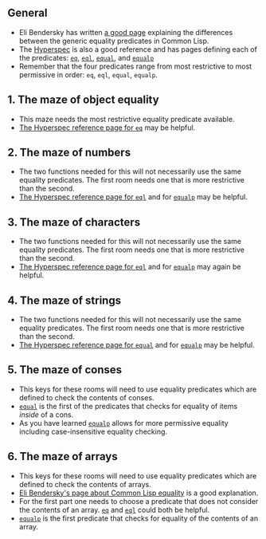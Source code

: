 ## General

- Eli Bendersky has written [a good page][eli-lisp-equality] explaining the differences between the generic equality predicates in Common Lisp.
- The [Hyperspec][hyperspec] is also a good reference and has pages defining each of the predicates: [`eq`][hyperspec-eq], [`eql`][hyperspec-eql], [`equal`][hyperspec-equal], and [`equalp`][hyperspec-equalp]
- Remember that the four predicates range from most restrictive to most permissive in order: `eq`, `eql`, `equal`, `equalp`.

## 1. The maze of object equality

- This maze needs the most restrictive equality predicate available.
- [The Hyperspec reference page for `eq`][hyperspec-eq] may be helpful.

## 2. The maze of numbers

- The two functions needed for this will not necessarily use the same equality predicates. The first room needs one that is more restrictive than the second.
- [The Hyperspec reference page for `eql`][hyperspec-eql] and for [`equalp`][hyperspec-equalp] may be helpful.

## 3. The maze of characters

- The two functions needed for this will not necessarily use the same equality predicates. The first room needs one that is more restrictive than the second.
- [The Hyperspec reference page for `eql`][hyperspec-eql] and for [`equalp`][hyperspec-equalp] may again be helpful.

## 4. The maze of strings

- The two functions needed for this will not necessarily use the same equality predicates. The first room needs one that is more restrictive than the second.
- [The Hyperspec reference page for `equal`][hyperspec-equal] and for [`equalp`][hyperspec-equalp] may be helpful.

## 5. The maze of conses

- This keys for these rooms will need to use equality predicates which are defined to check the contents of conses.
- [`equal`][hyperspec-equal] is the first of the predicates that checks for equality of items _inside_ of a cons.
- As you have learned [`equalp`][hyperspec-equalp] allows for more permissive equality including case-insensitive equality checking.

## 6. The maze of arrays

- This keys for these rooms will need to use equality predicates which are defined to check the contents of arrays.
- [Eli Bendersky's page about Common Lisp equality][eli-lisp-equality] is a good explanation.
- For the first part one needs to choose a predicate that does not consider the contents of an array. [`eq`][hyperspec-eq] and [`eql`][hyperspec-eql] could both be helpful.
- [`equalp`][hyperspec-equalp] is the first predicate that checks for equality of the contents of an array.

[eli-lisp-equality]: https://eli.thegreenplace.net/2004/08/08/equality-in-lisp
[hyperspec]: http://www.lispworks.com/documentation/HyperSpec/Front/index.htm
[hyperspec-eq]: http://www.lispworks.com/documentation/HyperSpec/Body/f_eq.htm
[hyperspec-eql]: http://www.lispworks.com/documentation/HyperSpec/Body/f_eql.htm
[hyperspec-equal]: http://www.lispworks.com/documentation/HyperSpec/Body/f_equal.htm
[hyperspec-equalp]: http://www.lispworks.com/documentation/HyperSpec/Body/f_equalp.htm
